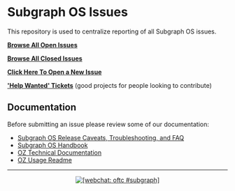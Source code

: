 # Subgraph OS Issues

This repository is used to centralize reporting of all Subgraph OS issues.

**[Browse All Open Issues](https://github.com/subgraph/subgraph-os-issues/issues)**

**[Browse All Closed Issues](https://github.com/subgraph/subgraph-os-issues/issues?q=is%3Aissue+is%3Aclosed)**

**[Click Here To Open a New Issue](https://github.com/subgraph/subgraph-os-issues/issues/new)**

**['Help Wanted' Tickets](https://github.com/subgraph/subgraph-os-issues/issues?q=is%3Aissue+is%3Aopen+label%3A%22help+wanted%22)** (good projects for people looking to contribute)

## Documentation

Before submitting an issue please review some of our documentation:

* [Subgraph OS Release Caveats, Troubleshooting, and FAQ](https://subgraph.com/sgos/download/notes/)
* [Subgraph OS Handbook](https://github.com/subgraph/sgos_handbook)
* [OZ Technical Documentation](https://github.com/subgraph/oz/wiki/Oz-Technical-Details)
* [OZ Usage Readme](https://github.com/subgraph/oz/blob/master/README.mdwn)


---------


<p align="center">
<a href="https://webchat.oftc.net/?channels=%23subgraph"><img
src="https://img.shields.io/badge/webchat-oftc%20%23subgraph-blue.svg"
alt="[webchat: oftc #subgraph]" /></a>
</p>
